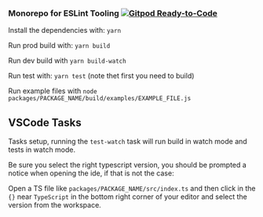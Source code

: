 ### Monorepo for ESLint Tooling [![Gitpod Ready-to-Code](https://img.shields.io/badge/Gitpod-ready--to--code-908a85?logo=gitpod)](https://gitpod.io/#https://github.com/repo-tooling/eslint)

Install the dependencies with: `yarn`

Run prod build with: `yarn build`

Run dev build with `yarn build-watch`

Run test with: `yarn test` (note thet first you need to build)

Run example files with `node packages/PACKAGE_NAME/build/examples/EXAMPLE_FILE.js`

## VSCode Tasks

Tasks setup, running the `test-watch` task will run build in watch mode and tests in watch mode.

Be sure you select the right typescript version, you should be prompted a notice when opening the ide, if that is not the case:

Open a TS file like `packages/PACKAGE_NAME/src/index.ts` and then click in the `{}` near `TypeScript` in the bottom right corner of your editor and select the version from the workspace.
